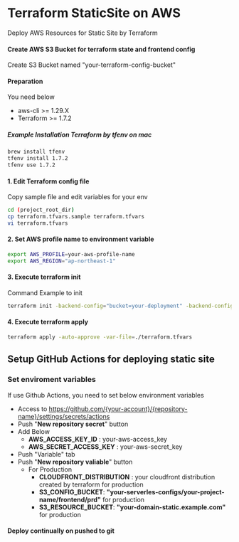 # Terraform StaticSite on AWS

Deploy AWS Resources for Static Site by Terraform

#### Create AWS S3 Bucket for terraform state and frontend config

Create S3 Bucket named "your-terraform-config-bucket"

#### Preparation

You need below

- aws-cli >= 1.29.X
- Terraform >= 1.7.2

##### Example Installation Terraform by tfenv on mac

```bash
brew install tfenv
tfenv install 1.7.2
tfenv use 1.7.2
```

#### 1. Edit Terraform config file

Copy sample file and edit variables for your env

```bash
cd (project_root_dir)
cp terraform.tfvars.sample terraform.tfvars
vi terraform.tfvars
```

#### 2. Set AWS profile name to environment variable

```bash
export AWS_PROFILE=your-aws-profile-name
export AWS_REGION="ap-northeast-1"
```

#### 3. Execute terraform init

Command Example to init

```bash
terraform init -backend-config="bucket=your-deployment" -backend-config="key=terraform/your-project/terraform.tfstate" -backend-config="region=ap-northeast-1" -backend-config="profile=your-aws-profile-name"
```

#### 4. Execute terraform apply

```bash
terraform apply -auto-approve -var-file=./terraform.tfvars
```

## Setup GitHub Actions for deploying static site

### Set enviroment variables

If use Github Actions, you need to set below environment variables

- Access to https://github.com/{your-account}/{repository-name}/settings/secrets/actions
- Push "**New repository secret**" button
- Add Below
  - **AWS_ACCESS_KEY_ID** : your-aws-access_key
  - **AWS_SECRET_ACCESS_KEY** : your-aws-secret_key
- Push "Variable" tab
- Push "**New repository valiable**" button
  - For Production
    - **CLOUDFRONT_DISTRIBUTION** : your cloudfront distribution created by terraform for production
    - **S3_CONFIG_BUCKET**: **"your-serverles-configs/your-project-name/frontend/prd"** for production
    - **S3_RESOURCE_BUCKET**: **"your-domain-static.example.com"** for production

#### Deploy continually on pushed to git
